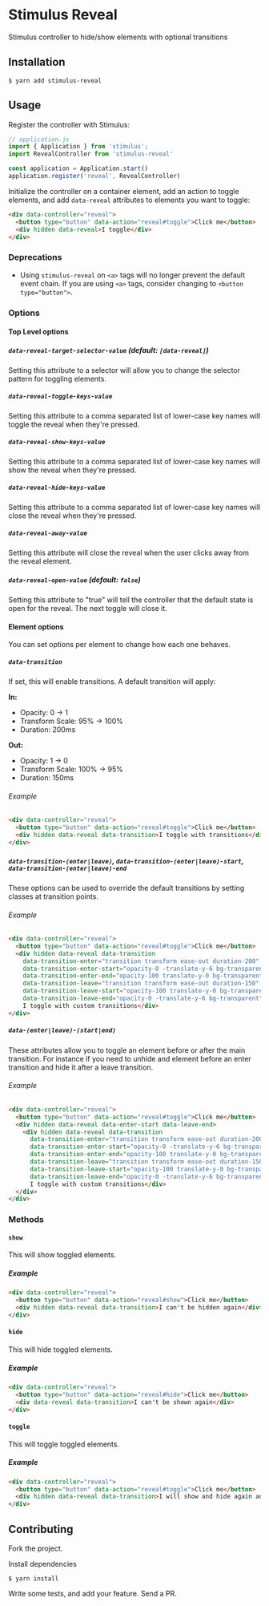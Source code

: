 # Stimulus Reveal

Stimulus controller to hide/show elements with optional transitions

## Installation

```shell
$ yarn add stimulus-reveal
```

## Usage

Register the controller with Stimulus:

```javascript
// application.js
import { Application } from 'stimulus';
import RevealController from 'stimulus-reveal'

const application = Application.start()
application.register('reveal', RevealController)
```

Initialize the controller on a container element, add an action to toggle elements, and add `data-reveal` attributes to elements you want to toggle:

```html
<div data-controller="reveal">
  <button type="button" data-action="reveal#toggle">Click me</button>
  <div hidden data-reveal>I toggle</div>
</div>
```

### Deprecations

* Using `stimulus-reveal` on `<a>` tags will no longer prevent the default event chain. If you are using `<a>` tags, consider changing to `<button type="button">`.

### Options

#### Top Level options

##### `data-reveal-target-selector-value` (default: `[data-reveal]`)
Setting this attribute to a selector will allow you to change the selector pattern for toggling elements.

##### `data-reveal-toggle-keys-value`
Setting this attribute to a comma separated list of lower-case key names will toggle the reveal when they're pressed.

##### `data-reveal-show-keys-value`
Setting this attribute to a comma separated list of lower-case key names will show the reveal when they're pressed.

##### `data-reveal-hide-keys-value`
Setting this attribute to a comma separated list of lower-case key names will close the reveal when they're pressed.

##### `data-reveal-away-value`
Setting this attribute will close the reveal when the user clicks away from the reveal element.

##### `data-reveal-open-value` (default: `false`)
Setting this attribute to "true" will tell the controller that the default state is open for the reveal. The next toggle will close it.

#### Element options

You can set options per element to change how each one behaves.

##### `data-transition`
If set, this will enable transitions. A default transition will apply:

**In:**
- Opacity: 0 -> 1
- Transform Scale: 95% -> 100%
- Duration: 200ms

**Out:**
- Opacity: 1 -> 0
- Transform Scale: 100% -> 95%
- Duration: 150ms

###### Example

```html
<div data-controller="reveal">
  <button type="button" data-action="reveal#toggle">Click me</button>
  <div hidden data-reveal data-transition>I toggle with transitions</div>
</div>
```

##### `data-transition-(enter|leave)`, `data-transition-(enter|leave)-start`, `data-transition-(enter|leave)-end`
These options can be used to override the default transitions by setting classes at transition points.

###### Example

```html
<div data-controller="reveal">
  <button type="button" data-action="reveal#toggle">Click me</button>
  <div hidden data-reveal data-transition
    data-transition-enter="transition transform ease-out duration-200"
    data-transition-enter-start="opacity-0 -translate-y-6 bg-transparent"
    data-transition-enter-end="opacity-100 translate-y-0 bg-transparent"
    data-transition-leave="transition transform ease-out duration-150"
    data-transition-leave-start="opacity-100 translate-y-0 bg-transparent"
    data-transition-leave-end="opacity-0 -translate-y-6 bg-transparent">
    I toggle with custom transitions</div>
</div>
```

##### `data-(enter|leave)-(start|end)`
These attributes allow you to toggle an element before or after the main transition. For instance if you need to unhide
and element before an enter transition and hide it after a leave transition.

###### Example

```html
<div data-controller="reveal">
  <button type="button" data-action="reveal#toggle">Click me</button>
  <div hidden data-reveal data-enter-start data-leave-end>
    <div hidden data-reveal data-transition
      data-transition-enter="transition transform ease-out duration-200"
      data-transition-enter-start="opacity-0 -translate-y-6 bg-transparent"
      data-transition-enter-end="opacity-100 translate-y-0 bg-transparent"
      data-transition-leave="transition transform ease-out duration-150"
      data-transition-leave-start="opacity-100 translate-y-0 bg-transparent"
      data-transition-leave-end="opacity-0 -translate-y-6 bg-transparent">
      I toggle with custom transitions</div>
  </div>
</div>
```

### Methods

#### `show`

This will show toggled elements.

##### Example

```html
<div data-controller="reveal">
  <button type="button" data-action="reveal#show">Click me</button>
  <div hidden data-reveal data-transition>I can't be hidden again</div>
</div>
```

#### `hide`

This will hide toggled elements.

##### Example

```html
<div data-controller="reveal">
  <button type="button" data-action="reveal#hide">Click me</button>
  <div data-reveal data-transition>I can't be shown again</div>
</div>
```

#### `toggle`

This will toggle toggled elements.

##### Example

```html
<div data-controller="reveal">
  <button type="button" data-action="reveal#toggle">Click me</button>
  <div hidden data-reveal data-transition>I will show and hide again and again and again</div>
</div>
```

## Contributing

Fork the project.

Install dependencies
```shell
$ yarn install
```

Write some tests, and add your feature. Send a PR.
